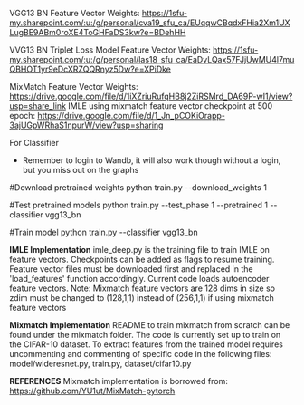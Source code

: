 
VGG13 BN Feature Vector Weights: https://1sfu-my.sharepoint.com/:u:/g/personal/cva19_sfu_ca/EUqqwCBqdxFHia2Xm1UXLugBE9ABm0roXE4ToGHFaDS3kw?e=BDehHH

VVG13 BN Triplet Loss Model Feature Vector Weights: https://1sfu-my.sharepoint.com/:u:/g/personal/las18_sfu_ca/EaDvLQax57FJjUwMU4l7muQBHOT1yr9eDcXRZQQRnyz5Dw?e=XPiDke

MixMatch Feature Vector Weights: https://drive.google.com/file/d/1iXZriuRufqHB8j2ZiRSMrd_DA69P-wI1/view?usp=share_link
IMLE using mixmatch feature vector checkpoint at 500 epoch: https://drive.google.com/file/d/1_Jn_pCOKiOrapp-3ajUGpWRhaS1npurW/view?usp=sharing

For Classifier
- Remember to login to Wandb, it will also work though without a login, but you miss out on the graphs

#Download pretrained weights
python train.py --download_weights 1 

#Test pretrained models
python train.py --test_phase 1 --pretrained 1 --classifier vgg13_bn

#Train model
python train.py --classifier vgg13_bn

**IMLE Implementation**
imle_deep.py is the training file to train IMLE on feature vectors. Checkpoints can be added as flags to resume training.
Feature vector files must be downloaded first and replaced in the 'load_features' function accordingly. Current code loads autoencoder feature vectors.
Note: Mixmatch feature vectors are 128 dims in size so zdim must be changed to (128,1,1) instead of (256,1,1) if using mixmatch feature vectors

**Mixmatch Implementation**
README to train mixmatch from scratch can be found under the mixmatch folder. The code is currently set up to train on the CIFAR-10 dataset. To extract features from the trained model requires uncommenting and commenting of specific code in the following files: model/wideresnet.py, train.py, dataset/cifar10.py 

**REFERENCES**
Mixmatch implementation is borrowed from: https://github.com/YU1ut/MixMatch-pytorch
